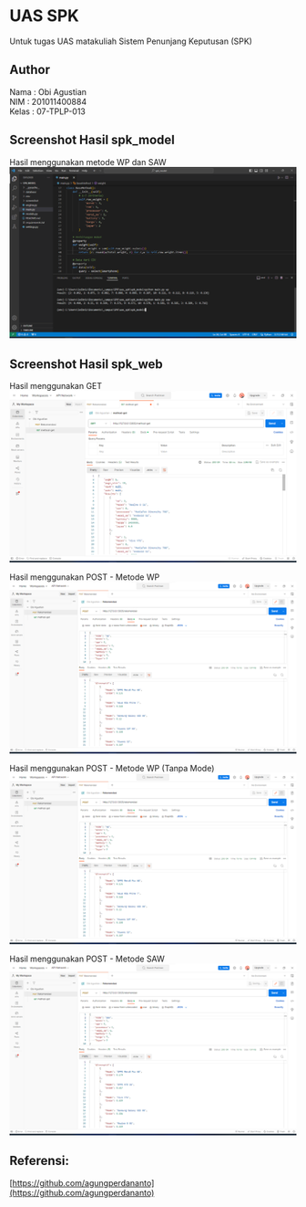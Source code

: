 # UAS SPK
Untuk tugas UAS matakuliah Sistem Penunjang Keputusan (SPK)

## Author
Nama : Obi Agustian<br>
NIM : 201011400884<br>
Kelas : 07-TPLP-013<br>

## Screenshot Hasil spk_model
Hasil menggunakan metode WP dan SAW
<img src='spk_model/screenshot/Hasil WP dan SAW.png' alt='Hasil WP dan SAW'/>

## Screenshot Hasil spk_web
Hasil menggunakan GET
<img src='spk_web/screenshot/Menggunakan Method GET.png' alt='Menggunakan Method GET'/>

Hasil menggunakan POST - Metode WP
<img src='spk_web/screenshot/Menggunakan POST - Metode WP.png' alt='Metode WP'/>

Hasil menggunakan POST - Metode WP (Tanpa Mode)
<img src='spk_web/screenshot/Menggunakan POST - Metode WP.png' alt='Metode WP (Tanpa Mode)'/>

Hasil menggunakan POST - Metode SAW
<img src='spk_web/screenshot/Menggunakan POST - Metode SAW.png' alt='POST - Metode SAW'/>

## Referensi:
[https://github.com/agungperdananto](https://github.com/agungperdananto)
